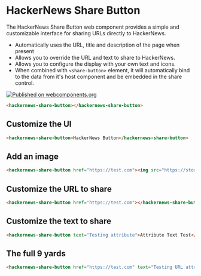 # HackerNews Share Button

The HackerNews Share Button web component provides a simple and customizable
interface for sharing URLs directly to HackerNews.

* Automatically uses the URL, title and description of the page when present
* Allows you to override the URL and text to share to HackerNews.
* Allows you to configure the display with your own text and icons.
* When combined with `<share-button>` element, it will automatically bind to the
  data from it's host component and be embedded in the share control.

[![Published on webcomponents.org](https://img.shields.io/badge/webcomponents.org-published-blue.svg)](https://www.webcomponents.org/element/owner/my-element)

<!--
```
<custom-element-demo>
  <template>
    <link rel="import" href="hackernews-share-button.html">
    <script src="../webcomponentsjs/webcomponents-lite.js"></script>
    <script src="hackernews-share-button.js"></script>
    <next-code-block></next-code-block>
  </template>
</custom-element-demo>
```
-->
```html
<hackernews-share-button></hackernews-share-button>
```

## Customize the UI

<!--
```
<custom-element-demo>
  <template>
    <link rel="import" href="hackernews-share-button.html">
    <script src="../webcomponentsjs/webcomponents-lite.js"></script>
    <script src="hackernews-share-button.js"></script>
    <next-code-block></next-code-block>
  </template>
</custom-element-demo>
```
-->
```html
<hackernews-share-button>HackerNews Button</hackernews-share-button>
```

## Add an image

<!--
```
<custom-element-demo>
  <template>
    <link rel="import" href="hackernews-share-button.html">
    <script src="../webcomponentsjs/webcomponents-lite.js"></script>
    <script src="hackernews-share-button.js"></script>
    <next-code-block></next-code-block>
  </template>
</custom-element-demo>
```
-->
```html
<hackernews-share-button href="https://test.com"><img src="https://storage.googleapis.com/material-icons/external-assets/v4/icons/svg/ic_share_black_24px.svg"></hackernews-share-button>
```

## Customize the URL to share
<!--
```
<custom-element-demo>
  <template>
    <link rel="import" href="hackernews-share-button.html">
    <script src="../webcomponentsjs/webcomponents-lite.js"></script>
    <script src="hackernews-share-button.js"></script>
    <next-code-block></next-code-block>
  </template>
</custom-element-demo>
```
-->
```html
<hackernews-share-button href="https://test.com"></hackernews-share-button>
```

## Customize the text to share

<!--
```
<custom-element-demo>
  <template>
    <link rel="import" href="hackernews-share-button.html">
    <script src="../webcomponentsjs/webcomponents-lite.js"></script>
    <script src="hackernews-share-button.js"></script>
    <next-code-block></next-code-block>
  </template>
</custom-element-demo>
```
-->
```html
<hackernews-share-button text="Testing attribute">Attribute Text Test</hackernews-share-button>
```


## The full 9 yards
<!--
```
<custom-element-demo>
  <template>
    <link rel="import" href="hackernews-share-button.html">
    <script src="../webcomponentsjs/webcomponents-lite.js"></script>
    <script src="hackernews-share-button.js"></script>
    <next-code-block></next-code-block>
  </template>
</custom-element-demo>
```
-->
```html
<hackernews-share-button href="https://test.com" text="Testing URL attribute">Attribute and URL Test</hackernews-share-button>
```